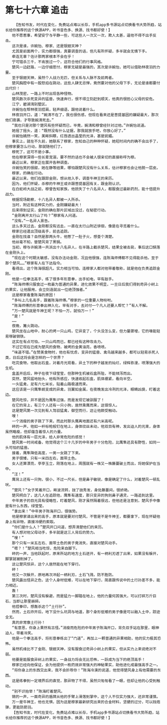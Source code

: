 # 第七十六章 追击
        【告知书友，时代在变化，免费站点难以长存，手机app多书源站点切换看书大势所趋，站长给你推荐的这个换源APP，听书音色多、换源、找书都好使！】
       他不愿惹事，希望安宁与平静一些，可这些人一次又一次，欺人太甚，逼他不得不出手反击。
       这次是谁，许婉怡、穆家、还是银翅天神？
       尤其是前面两个，实力都很强，真要调查的话，但凡有所怀疑，多半就会无情下手。
       牵连无辜？估计那两家根本不会在乎！
       宁可错杀三千，不肯放过一个，这符合他们的行事风格。
       楚风一边赶路，一边仔细思忖，穆家无疑是最强的，其次是许婉怡，她可以借助林夜羽的力量。
       至于银翅天神，虽然个人战力无匹，但关系与人脉不及前两者。
       楚风胸腔中有一股怒焰在跳动，这些人肆无忌惮，竟然要对他的父母下手，无论是谁都要付出代价！
       山林茂密，一路上不时出现各种怪物。
       楚风数次杀死变异的猛兽，快速奔行，恨不得立刻赶到顺天，他真的很担心父母的安危。
       江宁，碧湖湾别墅区。
       许婉怡在帮林夜羽捏肩，轻声细语，跟他说着什么。
       林夜羽开口，道：“婉清不在了，我也很伤感，但现在看来还是菩提基因的嫌疑最大，那次他们夜袭，才导致婉清死去。”
       “我也只是对那个楚风有些怀疑而已，毕竟，婉清和穆曾经针对过他。”许婉怡说道。
       她摇了摇头，道：“既然没有什么证据，那我就放手吧，你放心好了。”
       许婉怡嫣然一笑，美眸斜瞟，红唇透出晶莹的光泽，甚是妩媚。
       事实上，就在不久前，她联系了穆家，告知自己的种种怀疑，她短时间内的确不会出手了，但穆家要怎么行动，那就随他们了。
       穆死了，这可不是小事。
       他在穆家深得一些长辈宠溺，要不然的话也不会被人很亲切的直接称呼为穆。
       最近以来，穆家正在展开各种调查。
       许婉怡笑的很甜，她在静等结果，哪怕跟楚风没有什么关系，估计穆家也会让他脱一层皮。
       穆家，的确在行动。
       最近以来，他们在跟踪金刚，想从他入手，调查牛神王的来历。
       因为，他们怀疑，杀穆的牛神王或许跟菩提基因有关，跟金刚认识。
       在白蛇岭大战之前，穆曾告知家族，他损失了十八名异人，都服食过最新药剂，能十倍提升战力。
       根据现场勘察，十八名异人都被一人所杀。
       当时，附近有这种实力的，金刚嫌疑最大！
       后来得到证实，金刚的确在那片区域出没过，在秘密行动。
       “金刚离开太行山了吗？”穆家有人问道。
       “没有。”一名异人禀告。
       这么多天过去，金刚都没有远去，一直在太行山附近徘徊，像是在寻觅着什么。
       穆家已经遣出顶级高手，前去追踪。
       金刚在找谁？自然是那两头牛，他憋了一肚子火，想查个清楚。
       他丝毫不知，替楚风背了黑锅。
       当初，穆与许婉清一共派出十八名异人，在半路上截杀楚风，结果全被击毙，事后这口锅落在金刚头上。
       “现在这个时期太敏感，没有办法动金刚，况且他很强，连陈海师傅都不见得能杀他。至于那个楚风……”穆家有人在下达指令。
       看得出，这个陈海很超凡，实力相当可怕，连穆家人都对他带着敬称，就是他在负责追踪金刚。
       他是一位拳法高手，练了很多年形意拳，出手如电，罕有敌手。
       “陈海师傅只服食过一枚最为普通的异果，进化效果不明显，一旦日后我们得到奇异小树上的果实，让他服用，会立刻造就出一位绝顶强者。”
       这是穆家看重陈海的原因！
       “多叫上几名高手，跟着陈海师傅。”穆家的一位重要人物吩咐。
       “陈海师傅的形意拳出神入化，罕有对手，去对付一个凡人还要人帮忙？”有人不解。
       “万一楚风就是牛神王呢？不怕一万，就怕万一！”
       “是！”
       ……
       夜晚，篝火跳动。
       楚风坐在山地中，耐心的烤一只山鸡，它异变了，个头没怎么变，但力量骤增，它的喙能轻易啄破钢铁。
       这实在有点可怕，一只山鸡而已，都已经有这种攻击力。
       不过它现在已成为楚风的食物，被烤的金黄油亮，香喷喷。
       “味道不错。”在赞美食物时，他也有忧虑，变异的猛兽、禽鸟越来越多，都可以轻易杀死人类，日后这将会是怎样的一个世界？
       吃完食物，他取出石盒，对着月光观看，异土下的种子越发的灿烂，绿辉弥漫，喷薄强大的生机。
       盒盖开启后，种子在夜下绿莹莹，但那种生机被石盒所阻，不能倾泻而出。
       突然，楚风猛地抬头，他有所感应，快速收起石盒，肌体绷紧，看向半空。
       一头猛禽，足有六七米长，贴着山路极速而来。
       这应该是一只鹰隼蜕变成的异禽，羽翼如金属，在夜晚发出冷冽的光泽，眼睛凶戾，盯着这边。
       楚风吃惊，并不是因为鹰隼过强，而是发现它被驯服了！
       在它的背上，有三个人还有一只小狗，居然乘鹰而来，这很惊人。
       这是楚风第一次见到有人驾驭猛禽，御空而行，这让他颇受触动。
       嗖！
       一个消瘦的男子跳了下来，而此时那头鹰离地面还有六米高呢。
       砰的一声，他如一杆标枪般钉在地上，身体纹丝未动，他双目有神，发出迫人的光束，身体虽然略瘦，但却蕴含着惊人的力量。
       他的肌体有一层光泽，给人非常危险的感觉！
       楚风第一时间戒备，他觉得这个三十几岁的中年男子十分危险，比鹰隼还具有野性，如同一头可怕的猛兽。
       接着，鹰隼降低高度，一男一女跳了下来。
       男子很矮，只有一米四左右，面带土色。
       女人还算漂亮，亭亭玉立，刚落在地上，周围就有一株又一株藤蔓破土而出，将她保护在当中。
       “汪！”
       鹰背上还有一只狗，很小，不过一尺长，但是鼻子敏锐，像是确定了什么，对着楚风一顿乱吠。
       “楚风？”女子笑着开口，眸波流转，拢了拢秀发，身处藤蔓间，很娇艳。
       楚风明白了，这几人在追踪他，鹰隼有速度，那只变异的狗则鼻子通灵，一路追到这里。
       中年男子的目光具有侵略性，盯着楚风，刚才虽然隔着很远，但他还是注意到，楚风手中像是有什么东西，绿莹莹。
       “拿出来！”中年男子陈海开口，很强势。
       他是穆家请出来的高手，原本就是要对付楚风，不管是不是牛神王，都要拿下，现在怀疑他身上有异物，直接冷硬的索取。
       “你们是什么人？”楚风开口问道，想弄清楚他们的来历。
       有人想对他父母动手，多半就是这三人背后的势力。
       “嗖！”
       那个只有一米五左右、面带土色的男子竟消失，直接对楚风动手。
       “嗯？！”楚风相当吃惊，危险来自脚下。
       砰的一声，当他跃起时，原来所站的地方土石迸开，有一柄利刃透了出来，如果没有躲开，脚掌就被削掉了。
       这让楚风惊异，这个人居然能在地下穿行。
       砰！
       他又一次躲开，原地再次冲起一柄利刃，土石飞溅，防不胜防。
       楚风露出怪异之色，这个人身材低矮，可以在地下穿行，简直跟传说中的土行孙差不多，能力相近。
       轰！
       第三次时，楚风没有躲避，而是猛力一脚踏在地上，他的力量何其强大，可以打碎万斤巨石，当即让那里崩碎。
       他捏拳印，想轰杀这个“土行孙”。
       然而，土石炸开后，地下没什么坑洞与地道，那个身形低矮的男子像是可以融入土中，踪迹全无。
       真的非常像土行孙！
       “有意思，你身上果然有古怪。”消瘦而危险的中年男子陈海开口，背负双手站在那里，眼神迫人，带着冷笑。
       他是一个拳法高手，将形意拳练出了“门道”，再加上一颗普通的异果相助，他的实力极其恐怖。
       虽然机缘比不了金刚、银翅天神，没有服食过奇异小树上的果实，但从实力上来说绝对不弱。
       他要是能服食异树上的果实，一身战力将会无比恐怖，一跃成为当下的绝顶高手！
       穆家已经向他保证，会为他提供一枚药效非常强大的神秘果实，助他进化成最强高手之一。
       “将你身上的东西交出来，我不会折辱你！”陈海冷漠的说道，他觉得楚风身上有他需要的东西。
       这是练拳到一定境界后的直觉，那异物了不得，虽然只匆匆看了一眼，但却让他的心受到触动。
       “别不识抬举！”陈海盯着楚风。
       锵的一声，一面奇异的盾牌从他的手臂上滑落到掌中，这个人不仅实力强大，还非常谨慎。
       万一是牛神王，他也无惧，因为这是穆家最新研究出来的合金材料，坚硬的过分，可以挡炮弹，更能防箭羽。
       【告知书友，时代在变化，免费站点难以长存，手机app多书源站点切换看书大势所趋，站长给你推荐的这个换源APP，听书音色多、换源、找书都好使！】